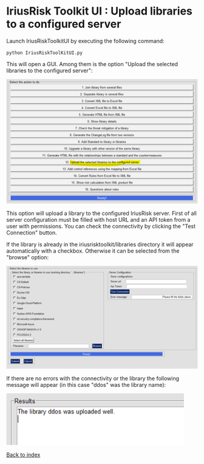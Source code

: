 IriusRisk Toolkit UI : Upload libraries to a configured server
=====================================================================================    

Launch IriusRiskToolkitUI by executing the following command:    

``` 
python IriusRiskToolKitUI.py
```    

This will open a GUI. Among them is the option "Upload the selected
libraries to the configured server":

![](attachments/1053327416/1053196302.png)

This option will upload a library to the configured IriusRisk server.
First of all server configuration must be filled with host URL and an
API token from a user with permissions. You can check the connectivity
by clicking the "Test Connection" button.

If the library is already in the iriusrisktoolkit/libraries directory it
will appear automatically with a checkbox. Otherwise it can be selected
from the "browse" option:

![](attachments/1053327416/1053229108.png)

If there are no errors with the connectivity or the library the
following message will appear (in this case "ddos" was the library
name):

![](attachments/1053327416/1053163547.png)    

[Back to index](Readme.md)